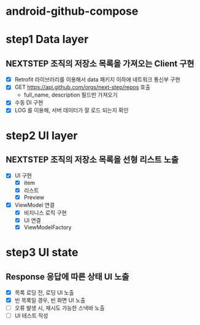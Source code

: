 # android-github-compose

# step1 Data layer

## NEXTSTEP 조직의 저장소 목록을 가져오는 Client 구현

- [x] Retrofit 라이브러리를 이용해서 data 패키지 이하에 네트워크 통신부 구현
- [x] GET https://api.github.com/orgs/next-step/repos 호출
    - full_name, description 필드만 가져오기
- [x] 수동 DI 구현
- [x] LOG 를 이용해, 서버 데이터가 잘 로드 되는지 확인

# step2 UI layer

## NEXTSTEP 조직의 저장소 목록을 선형 리스트 노출

- [x] UI 구현
  - [x] item
  - [x] 리스트
  - [x] Preview
- [x] ViewModel 연결
  - [x] 비지니스 로직 구현
  - [x] UI 연결
  - [x] ViewModelFactory

# step3 UI state

## Response 응답에 따른 상태 UI 노출 

- [x] 목록 로딩 전, 로딩 UI 노출
- [x] 빈 목록일 경우, 빈 화면 UI 노출
- [ ] 오류 발생 시, 재시도 가능한 스낵바 노출 
- [ ] UI 테스트 작성